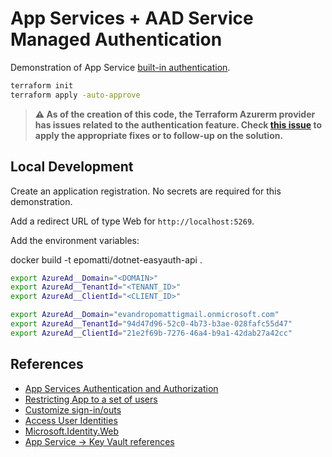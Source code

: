 # App Services + AAD Service Managed Authentication

Demonstration of App Service [built-in authentication](https://learn.microsoft.com/en-us/azure/app-service/overview-authentication-authorization).

```sh
terraform init
terraform apply -auto-approve
```

> **⚠️ As of the creation of this code, the Terraform Azurerm provider has issues related to the authentication feature. Check [this issue](https://github.com/hashicorp/terraform-provider-azurerm/issues/20913) to apply the appropriate fixes or to follow-up on the solution.**

## Local Development

Create an application registration. No secrets are required for this demonstration.

Add a redirect URL of type Web for `http://localhost:5269`.

Add the environment variables:

docker build -t epomatti/dotnet-easyauth-api .

```sh
export AzureAd__Domain="<DOMAIN>"
export AzureAd__TenantId="<TENANT_ID>"
export AzureAd__ClientId="<CLIENT_ID>"

export AzureAd__Domain="evandropomattigmail.onmicrosoft.com"
export AzureAd__TenantId="94d47d96-52c0-4b73-b3ae-028fafc55d47"
export AzureAd__ClientId="21e2f69b-7276-46a4-b9a1-42dab27a42cc"
```

## References

- [App Services Authentication and Authorization](https://learn.microsoft.com/en-us/azure/app-service/overview-authentication-authorization)
- [Restricting App to a set of users](https://learn.microsoft.com/en-us/azure/active-directory/develop/howto-restrict-your-app-to-a-set-of-users)
- [Customize sign-in/outs](https://learn.microsoft.com/en-us/azure/app-service/configure-authentication-customize-sign-in-out)
- [Access User Identities](https://learn.microsoft.com/en-us/azure/app-service/configure-authentication-user-identities)
- [Microsoft.Identity.Web](https://github.com/AzureAD/microsoft-identity-web/wiki/1.2.0#integration-with-azure-app-services-authentication-of-web-apps-running-with-microsoftidentityweb)
- [App Service -> Key Vault references](https://learn.microsoft.com/en-us/azure/app-service/app-service-key-vault-references?tabs=azure-cli)
